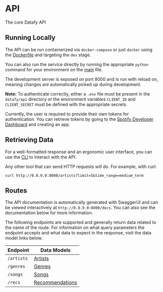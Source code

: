 # API

The core Datafy API

## Running Locally

The API can be run containerized via `docker-compose` or just `docker` using the
[Dockerfile](./Dockerfile) and targeting the `dev` stage.

You can also run the service directly by running the appropriate `python` command
for your environment on the [main](./main.py) file.

The development server is exposed on port 8000 and is run with reload on, meaning
changes are automatically picked up during development.

__Note:__ To authenticate correctly, either a `.env` file must be present in the
`datafy/api` directory or the environment variables `CLIENT_ID` and
`CLIENT_SECRET` must be defined with the appropriate secrets.

Currently, the user is required to provide their own tokens for authentication.
You can retrieve tokens by going to the [Spotify Developer Dashboard](https://developer.spotify.com/dashboard/login)
and creating an app.

## Retrieving Data

For a well-formatted response and an ergonomic user interface, you can use the
[CLI](../cli/README.md) to interact with the API.

Any other tool that can send HTTP requests will do. For example, with curl:

```shell
curl http://0.0.0.0:8000/artists?limit=5&time_range=medium_term
```

## Routes

The API documentation is automatically generated with SwaggerUI and can be viewed
interactively at `http://0.0.0.0:8000/docs`. You can also see the documentation
below for more information.

The following endpoints are supported and generally return data related to the
name of the route. For information on what query parameters the endpoint accepts
and what data to expect in the response, visit the data model links below.

| Endpoint   | Data Models                                           |
| ---------- | ----------------------------------------------------- |
| `/artists` | [Artists](./models/README.md#Artists)                 |
| `/genres`  | [Genres](./models/README.md#Genres)                   |
| `/songs`   | [Songs](./models/README.md#Songs)                     |
| `/recs`    | [Recommendations](./models/README.md#Recommendations) |
